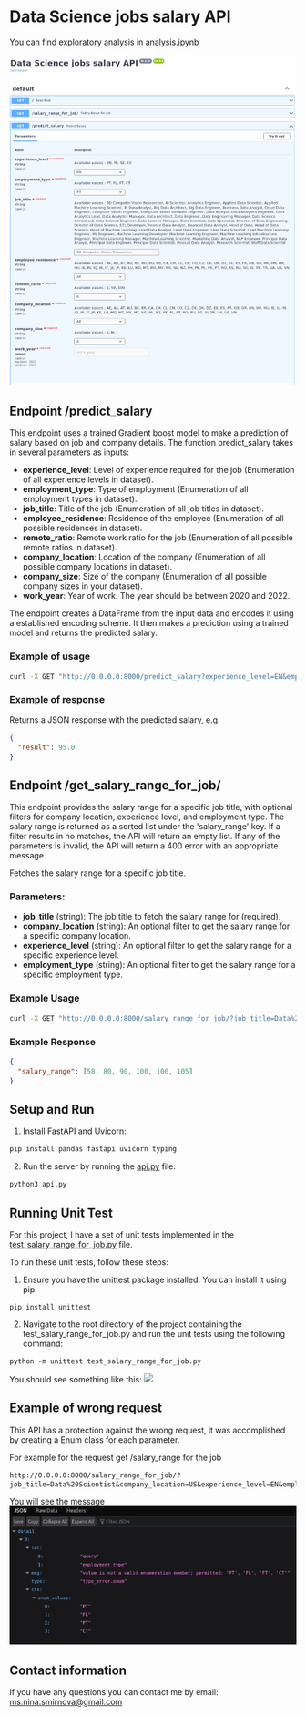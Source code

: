 # Data Science jobs salary API

You can find exploratory analysis in [analysis.ipynb](https://github.com/rolandina/simplon-projet-existant/blob/main/analysis.ipynb)

![](https://github.com/rolandina/simplon-projet-existant/blob/main/images/projet_donne_api.png)

## Endpoint /predict_salary

This endpoint uses a trained Gradient boost model to make a prediction of salary based on job and company details. The function predict_salary takes in several parameters as inputs:

- **experience_level**: Level of experience required for the job (Enumeration of all experience levels in dataset).
- **employment_type**: Type of employment (Enumeration of all employment types in dataset).
- **job_title**: Title of the job (Enumeration of all job titles in dataset).
- **employee_residence**: Residence of the employee (Enumeration of all possible residences in dataset).
- **remote_ratio**: Remote work ratio for the job (Enumeration of all possible remote ratios in dataset).
- **company_location**: Location of the company (Enumeration of all possible company locations in dataset).
- **company_size**: Size of the company (Enumeration of all possible company sizes in your dataset).
- **work_year**: Year of work. The year should be between 2020 and 2022.

The endpoint creates a DataFrame from the input data and encodes it using a established encoding scheme. It then makes a prediction using a trained model and returns the predicted salary.

### Example of usage

```bash
curl -X GET "http://0.0.0.0:8000/predict_salary?experience_level=EN&employment_type=FT&job_title=Data%20Scientist&employee_residence=FR&remote_ratio=0&company_location=FR&company_size=L&work_year=2021"
```

### Example of response

Returns a JSON response with the predicted salary, e.g.

```json
{
  "result": 95.0
}
```

## Endpoint /get_salary_range_for_job/

This endpoint provides the salary range for a specific job title, with optional filters for company location, experience level, and employment type. The salary range is returned as a sorted list under the 'salary_range' key. If a filter results in no matches, the API will return an empty list. If any of the parameters is invalid, the API will return a 400 error with an appropriate message.

Fetches the salary range for a specific job title.

### Parameters:

- **job_title** (string): The job title to fetch the salary range for (required).
- **company_location** (string): An optional filter to get the salary range for a specific company location.
- **experience_level** (string): An optional filter to get the salary range for a specific experience level.
- **employment_type** (string): An optional filter to get the salary range for a specific employment type.

### Example Usage

```bash
curl -X GET "http://0.0.0.0:8000/salary_range_for_job/?job_title=Data%20Scientist&company_location=US&experience_level=EN&employment_type=FT"
```

### Example Response

```json
{
  "salary_range": [58, 80, 90, 100, 100, 105]
}
```

## Setup and Run

1. Install FastAPI and Uvicorn:

```bash
pip install pandas fastapi uvicorn typing
```

2. Run the server by running the [api.py](https://github.com/rolandina/simplon-projet-existant/blob/main/api.py) file:

```bash
python3 api.py
```

## Running Unit Test

For this project, I have a set of unit tests implemented in the [test_salary_range_for_job.py](https://github.com/rolandina/simplon-projet-existant/blob/main/test_salary_range_for_job.py) file.

To run these unit tests, follow these steps:

1. Ensure you have the unittest package installed. You can install it using pip:

```
pip install unittest
```

2. Navigate to the root directory of the project containing the test_salary_range_for_job.py and run the unit tests using the following command:

```
python -m unittest test_salary_range_for_job.py
```

You should see something like this:
![](<[images/Screenshot%20from%202023-06-18%2012-04-58.png](https://github.com/rolandina/simplon-projet-existant/blob/main/images/Screenshot%20from%202023-06-18%2012-04-58.png)>)

## Example of wrong request

This API has a protection against the wrong request, it was accomplished by creating a Enum class for each parameter.

For example for the request get /salary_range for the job

```
http://0.0.0.0:8000/salary_range_for_job/?job_title=Data%20Scientist&company_location=US&experience_level=EN&employment_type=FjT
```

You will see the message
![](https://github.com/rolandina/simplon-projet-existant/blob/main/images/Projet_donne_Example_API_wrong_request.png)

## Contact information

If you have any questions you can contact me by email:
ms.nina.smirnova@gmail.com
